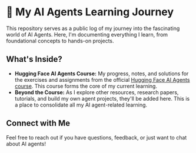 # 🤖 My AI Agents Learning Journey

This repository serves as a public log of my journey into the fascinating world of AI Agents. Here, I'm documenting everything I learn, from foundational concepts to hands-on projects.

## What's Inside?

* **Hugging Face AI Agents Course:** My progress, notes, and solutions for the exercises and assignments from the official [Hugging Face AI Agents course](https://huggingface.co/learn/agents-course/unit0/introduction). This course forms the core of my current learning.
* **Beyond the Course:** As I explore other resources, research papers, tutorials, and build my own agent projects, they'll be added here. This is a place to consolidate all my AI agent-related learning.

## Connect with Me

Feel free to reach out if you have questions, feedback, or just want to chat about AI agents!
